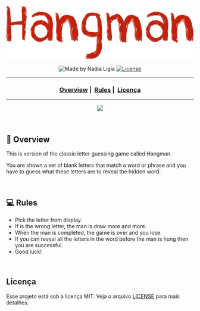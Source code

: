 <p align="center">
  <img src="assets/hangman.png">
</p>

<p align="center">
  <img alt="Made by Nadia Ligia" src="https://img.shields.io/badge/made%20by-Nadia%20Ligia-informational">
  
  <a href="license.md">
  <img alt="License" src="https://img.shields.io/badge/License-MIT-informational">
  </a>
</p>

___

<h3 align="center">
  <a href="#telescope-overview">Overview</a>&nbsp;|&nbsp;
  <a href="#computer-rules">Rules</a>&nbsp;|&nbsp;
  <a href="#licença">Licença</a>
</h3>

___

<p align="center">
  <img src="../images/hangman-play.png" width=300>
</p>

<br>


## :telescope: Overview

This is version of the classic letter guessing game called Hangman.

You are shown a set of blank letters that match a word or phrase and you have to guess what these letters are to reveal the hidden word.

<br>

## :computer: Rules

- Pick the letter from display.
- If is the wrong letter, the man is draw more and more.
- When the man is completed, the game is over and you lose.
- If you can reveal all the letters in the word before the man is hung then you are successful.
- Good luck!

<br>

## Licença 

Esse projeto está sob a licença MIT. Veja o arquivo [LICENSE](LICENSE) para mais detalhes.
